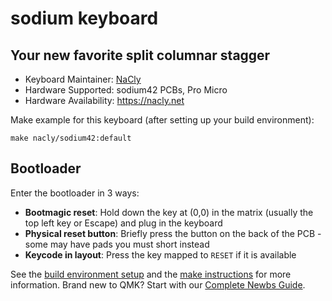 # sodium keyboard

## Your new favorite split columnar stagger

* Keyboard Maintainer: [NaCly](https://github.com/Na-Cly)
* Hardware Supported: sodium42 PCBs, Pro Micro
* Hardware Availability: https://nacly.net

Make example for this keyboard (after setting up your build environment):

    make nacly/sodium42:default

## Bootloader

Enter the bootloader in 3 ways:

* **Bootmagic reset**: Hold down the key at (0,0) in the matrix (usually the top left key or Escape) and plug in the keyboard
* **Physical reset button**: Briefly press the button on the back of the PCB - some may have pads you must short instead
* **Keycode in layout**: Press the key mapped to `RESET` if it is available

See the [build environment setup](https://docs.qmk.fm/#/getting_started_build_tools) and the [make instructions](https://docs.qmk.fm/#/getting_started_make_guide) for more information. Brand new to QMK? Start with our [Complete Newbs Guide](https://docs.qmk.fm/#/newbs).
